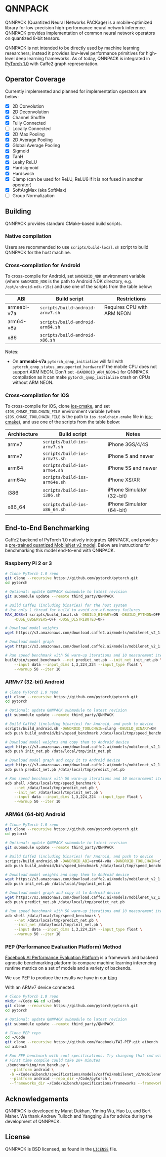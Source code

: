 # QNNPACK

QNNPACK (Quantized Neural Networks PACKage) is a mobile-optimized library for low-precision high-performance neural network inference. QNNPACK provides implementation of common neural network operators on quantized 8-bit tensors.

QNNPACK is not intended to be directly used by machine learning researchers; instead it provides low-level performance primitives for high-level deep learning frameworks. As of today, QNNPACK is integrated in [PyTorch 1.0](https://github.com/pytorch/pytorch) with Caffe2 graph representation.

## Operator Coverage

Currently implemented and planned for implementation operators are below:

- [x] 2D Convolution
- [x] 2D Deconvolution
- [x] Channel Shuffle
- [x] Fully Connected
- [ ] Locally Connected
- [x] 2D Max Pooling
- [x] 2D Average Pooling
- [x] Global Average Pooling
- [x] Sigmoid
- [x] TanH
- [x] Leaky ReLU
- [x] Hardsigmoid
- [x] Hardswish
- [x] Clamp (can be used for ReLU, ReLU6 if it is not fused in another operator)
- [x] SoftArgMax (aka SoftMax)
- [ ] Group Normalization

## Building

QNNPACK provides standard CMake-based build scripts.

### Native compilation

Users are recommended to use `scripts/build-local.sh` script to build QNNPACK for the host machine.

### Cross-compilation for Android

To cross-compile for Android, set `$ANDROID_NDK` environment variable (where `$ANDROID_NDK` is the path to Android NDK directory, e.g. `/opt/android-ndk-r15c`) and use one of the scripts from the table below:

| ABI         | Build script                     | Restrictions               |
| ----------- | -------------------------------- | -------------------------- |
| armeabi-v7a | `scripts/build-android-armv7.sh` | Requires CPU with ARM NEON |
| arm64-v8a   | `scripts/build-android-arm64.sh` |                            |
| x86         | `scripts/build-android-x86.sh`   |                            |

Notes:

- On **armeabi-v7a** `pytorch_qnnp_initialize` will fail with `pytorch_qnnp_status_unsupported_hardware` if the mobile CPU does not support ARM NEON. Don't set `-DANDROID_ARM_NEON=1` for QNNPACK compilation as it can make `pytorch_qnnp_initialize` crash on CPUs without ARM NEON.

### Cross-compilation for iOS

To cross-compile for iOS, clone [ios-cmake](https://github.com/leetal/ios-cmake), and set `$IOS_CMAKE_TOOLCHAIN_FILE` environment variable (where `$IOS_CMAKE_TOOLCHAIN_FILE` is the path to `ios.toolchain.cmake` file in [ios-cmake](https://github.com/leetal/ios-cmake)), and use one of the scripts from the table below:

| Architecture | Build script                  | Notes                     |
| ------------ | ----------------------------- | ------------------------- |
| armv7        | `scripts/build-ios-armv7.sh`  | iPhone 3GS/4/4S           |
| armv7        | `scripts/build-ios-armv7s.sh` | iPhone 5 and newer        |
| arm64        | `scripts/build-ios-arm64.sh`  | iPhone 5S and newer       |
| arm64e       | `scripts/build-ios-arm64e.sh` | iPhone XS/XR              |
| i386         | `scripts/build-ios-i386.sh`   | iPhone Simulator (32-bit) |
| x86_64       | `scripts/build-ios-x86_64.sh` | iPhone Simulator (64-bit) |

## End-to-End Benchmarking

Caffe2 backend of PyTorch 1.0 natively integrates QNNPACK, and provides a [pre-trained quantized MobileNet v2 model](https://github.com/caffe2/models/tree/master/mobilenet_v2_quantized). Below are instructions for benchmarking this model end-to-end with QNNPACK.

### Raspberry Pi 2 or 3

```bash
# Clone PyTorch 1.0 repo
git clone --recursive https://github.com/pytorch/pytorch.git
cd pytorch

# Optional: update QNNPACK submodule to latest revision
git submodule update --remote third_party/QNNPACK

# Build Caffe2 (including binaries) for the host system
# Use only 1 thread for build to avoid out-of-memory failures
MAX_JOBS=1 scripts/build_local.sh -DBUILD_BINARY=ON -DBUILD_PYTHON=OFF \
    -DUSE_OBSERVERS=OFF -DUSE_DISTRIBUTED=OFF

# Download model weights
wget https://s3.amazonaws.com/download.caffe2.ai/models/mobilenet_v2_1.0_224_quant/init_net.pb

# Download model graph
wget https://s3.amazonaws.com/download.caffe2.ai/models/mobilenet_v2_1.0_224_quant/predict_net.pb

# Run speed benchmark with 50 warm-up iterations and 10 measurement iterations
build/bin/speed_benchmark --net predict_net.pb --init_net init_net.pb \
    --input data --input_dims 1,3,224,224 --input_type float \
    --warmup 50 --iter 10
```

### ARMv7 (32-bit) Android

```bash
# Clone PyTorch 1.0 repo
git clone --recursive https://github.com/pytorch/pytorch.git
cd pytorch

# Optional: update QNNPACK submodule to latest revision
git submodule update --remote third_party/QNNPACK

# Build Caffe2 (including binaries) for Android, and push to device
scripts/build_android.sh -DANDROID_TOOLCHAIN=clang -DBUILD_BINARY=ON
adb push build_android/bin/speed_benchmark /data/local/tmp/speed_benchmark

# Download model weights and copy them to Android device
wget https://s3.amazonaws.com/download.caffe2.ai/models/mobilenet_v2_1.0_224_quant/init_net.pb
adb push init_net.pb /data/local/tmp/init_net.pb

# Download model graph and copy it to Android device
wget https://s3.amazonaws.com/download.caffe2.ai/models/mobilenet_v2_1.0_224_quant/predict_net.pb
adb push predict_net.pb /data/local/tmp/predict_net.pb

# Run speed benchmark with 50 warm-up iterations and 10 measurement iterations
adb shell /data/local/tmp/speed_benchmark \
    --net /data/local/tmp/predict_net.pb \
    --init_net /data/local/tmp/init_net.pb \
    --input data --input_dims 1,3,224,224 --input_type float \
    --warmup 50 --iter 10
```

### ARM64 (64-bit) Android

```bash
# Clone PyTorch 1.0 repo
git clone --recursive https://github.com/pytorch/pytorch.git
cd pytorch

# Optional: update QNNPACK submodule to latest revision
git submodule update --remote third_party/QNNPACK

# Build Caffe2 (including binaries) for Android, and push to device
scripts/build_android.sh -DANDROID_ABI=arm64-v8a -DANDROID_TOOLCHAIN=clang -DBUILD_BINARY=ON
adb push build_android/bin/speed_benchmark /data/local/tmp/speed_benchmark

# Download model weights and copy them to Android device
wget https://s3.amazonaws.com/download.caffe2.ai/models/mobilenet_v2_1.0_224_quant/init_net.pb
adb push init_net.pb /data/local/tmp/init_net.pb

# Download model graph and copy it to Android device
wget https://s3.amazonaws.com/download.caffe2.ai/models/mobilenet_v2_1.0_224_quant/predict_net.pb
adb push predict_net.pb /data/local/tmp/predict_net.pb

# Run speed benchmark with 50 warm-up iterations and 10 measurement iterations
adb shell /data/local/tmp/speed_benchmark \
    --net /data/local/tmp/predict_net.pb \
    --init_net /data/local/tmp/init_net.pb \
    --input data --input_dims 1,3,224,224 --input_type float \
    --warmup 50 --iter 10
```

### PEP (Performance Evaluation Platform) Method

[Facebook AI Performance Evaluation Platform](https://github.com/facebook/FAI-PEP) is a framework and backend agnostic benchmarking platform to compare machine learning inferencing runtime metrics on a set of models and a variety of backends.

We use PEP to produce the results we have in our [blog](https://code.fb.com/ml-applications/qnnpack/)

With an ARMv7 device connected:

```bash
# Clone PyTorch 1.0 repo
mkdir ~/Code && cd ~/Code
git clone --recursive https://github.com/pytorch/pytorch.git
cd pytorch

# Optional: update QNNPACK submodule to latest revision
git submodule update --remote third_party/QNNPACK

# Clone PEP repo
cd ~/Code
git clone --recursive https://github.com/facebook/FAI-PEP.git aibench
cd aibench

# Run PEP benchmark with cool specifications. Try changing that cmd with more specifications!
# First time compile could take 20+ minutes
./benchmarking/run_bench.py \
  --platform android \
  -b ~/Code/aibench/specifications/models/caffe2/mobilenet_v2/mobilenet_v2_quant.json \
  --platform android --repo_dir ~/Code/pytorch \
  --frameworks_dir ~/Code/aibench/specifications/frameworks --framework caffe2
```

## Acknowledgements

QNNPACK is developed by Marat Dukhan, Yiming Wu, Hao Lu, and Bert Maher. We thank Andrew Tulloch and Yangqing Jia for advice during the development of QNNPACK.

## License

QNNPACK is BSD licensed, as found in the [`LICENSE`](LICENSE) file.
